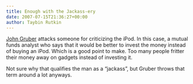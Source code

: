 ```yaml
---
title: Enough with the Jackass-ery
date: 2007-07-15T21:36:27+00:00
author: Taybin Rutkin
---
```


[John Gruber](http://daringfireball.net/linked/2007/july#sat-14-arends) attacks someone for criticizing the iPod. In this case, a mutual funds analyst who says that it would be better to invest the money instead of buying an iPod. Which is a good point to make. Too many people fritter their money away on gadgets instead of investing it.

Not sure why that qualifies the man as a &#8220;jackass&#8221;, but Gruber throws that term around a lot anyways.
